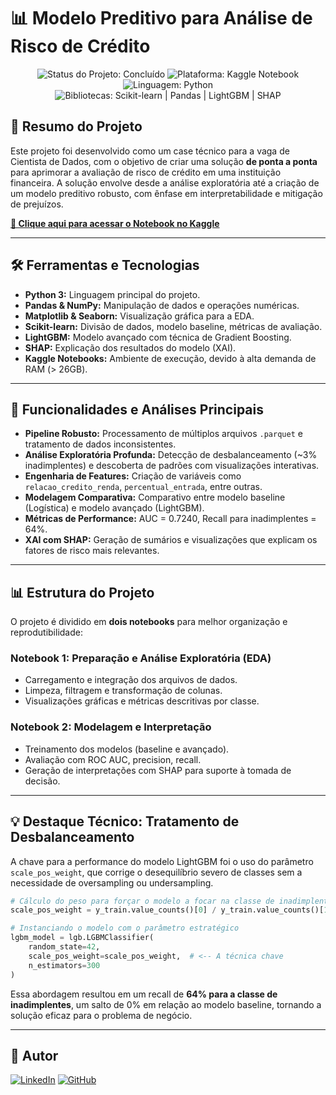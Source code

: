 # 📊 Modelo Preditivo para Análise de Risco de Crédito

<p align="center">
  <img src="https://img.shields.io/badge/Status-Concluído-brightgreen?style=for-the-badge" alt="Status do Projeto: Concluído"/>
  <img src="https://img.shields.io/badge/Plataforma-Kaggle%20Notebook-0077B5?style=for-the-badge&logo=kaggle&logoColor=white" alt="Plataforma: Kaggle Notebook"/>
  <img src="https://img.shields.io/badge/Linguagem-Python-3776AB?style=for-the-badge&logo=python&logoColor=white" alt="Linguagem: Python"/>
<img src="https://img.shields.io/badge/Bibliotecas-Scikit--learn%20|%20Pandas%20|%20LightGBM%20|%20SHAP-orange?style=for-the-badge" alt="Bibliotecas: Scikit-learn | Pandas | LightGBM | SHAP"/>
</p>

## 🌟 Resumo do Projeto

Este projeto foi desenvolvido como um case técnico para a vaga de Cientista de Dados, com o objetivo de criar uma solução **de ponta a ponta** para aprimorar a avaliação de risco de crédito em uma instituição financeira. A solução envolve desde a análise exploratória até a criação de um modelo preditivo robusto, com ênfase em interpretabilidade e mitigação de prejuízos.

**[🔗 Clique aqui para acessar o Notebook no Kaggle](https://www.kaggle.com/code/)**

---

## 🛠️ Ferramentas e Tecnologias

* **Python 3:** Linguagem principal do projeto.
* **Pandas & NumPy:** Manipulação de dados e operações numéricas.
* **Matplotlib & Seaborn:** Visualização gráfica para a EDA.
* **Scikit-learn:** Divisão de dados, modelo baseline, métricas de avaliação.
* **LightGBM:** Modelo avançado com técnica de Gradient Boosting.
* **SHAP:** Explicação dos resultados do modelo (XAI).
* **Kaggle Notebooks:** Ambiente de execução, devido à alta demanda de RAM (> 26GB).

---

## 🚀 Funcionalidades e Análises Principais

* **Pipeline Robusto:** Processamento de múltiplos arquivos `.parquet` e tratamento de dados inconsistentes.
* **Análise Exploratória Profunda:** Detecção de desbalanceamento (\~3% inadimplentes) e descoberta de padrões com visualizações interativas.
* **Engenharia de Features:** Criação de variáveis como `relacao_credito_renda`, `percentual_entrada`, entre outras.
* **Modelagem Comparativa:** Comparativo entre modelo baseline (Logística) e modelo avançado (LightGBM).
* **Métricas de Performance:** AUC = 0.7240, Recall para inadimplentes = 64%.
* **XAI com SHAP:** Geração de sumários e visualizações que explicam os fatores de risco mais relevantes.

---

## 📊 Estrutura do Projeto

O projeto é dividido em **dois notebooks** para melhor organização e reprodutibilidade:

### Notebook 1: Preparação e Análise Exploratória (EDA)

* Carregamento e integração dos arquivos de dados.
* Limpeza, filtragem e transformação de colunas.
* Visualizações gráficas e métricas descritivas por classe.

### Notebook 2: Modelagem e Interpretação

* Treinamento dos modelos (baseline e avançado).
* Avaliação com ROC AUC, precision, recall.
* Geração de interpretações com SHAP para suporte à tomada de decisão.

---

## 💡 Destaque Técnico: Tratamento de Desbalanceamento

A chave para a performance do modelo LightGBM foi o uso do parâmetro `scale_pos_weight`, que corrige o desequilíbrio severo de classes sem a necessidade de oversampling ou undersampling.

```python
# Cálculo do peso para forçar o modelo a focar na classe de inadimplentes
scale_pos_weight = y_train.value_counts()[0] / y_train.value_counts()[1]

# Instanciando o modelo com o parâmetro estratégico
lgbm_model = lgb.LGBMClassifier(
    random_state=42,
    scale_pos_weight=scale_pos_weight,  # <-- A técnica chave
    n_estimators=300
)
```

Essa abordagem resultou em um recall de **64% para a classe de inadimplentes**, um salto de 0% em relação ao modelo baseline, tornando a solução eficaz para o problema de negócio.

---

## 👤 Autor

[![LinkedIn](https://img.shields.io/badge/LinkedIn-Carlos%20Vinícius-0A66C2?style=for-the-badge\&logo=linkedin\&logoColor=white)](https://www.linkedin.com/in/carlos-vinicius-nascimento-de-jesus/)
[![GitHub](https://img.shields.io/badge/GitHub-Carllux-181717?style=for-the-badge\&logo=github\&logoColor=white)](https://github.com/Carllux/)
